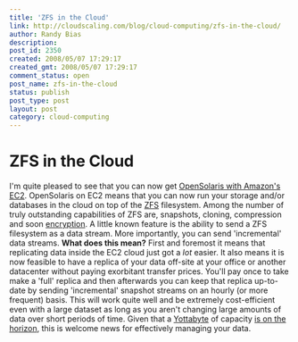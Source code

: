 ```yaml
---
title: 'ZFS in the Cloud'
link: http://cloudscaling.com/blog/cloud-computing/zfs-in-the-cloud/
author: Randy Bias
description: 
post_id: 2350
created: 2008/05/07 17:29:17
created_gmt: 2008/05/07 17:29:17
comment_status: open
post_name: zfs-in-the-cloud
status: publish
post_type: post
layout: post
category: cloud-computing
---
```


# ZFS in the Cloud

I'm quite pleased to see that you can now get [OpenSolaris with Amazon's EC2](http://www.amazon.com/gp/browse.html?node=643950011). OpenSolaris on EC2 means that you can now run your storage and/or databases in the cloud on top of the [ZFS](http://en.wikipedia.org/wiki/ZFS) filesystem. Among the number of truly outstanding capabilities of ZFS are, snapshots, cloning, compression and soon [encryption](http://opensolaris.org/os/project/zfs-crypto/). A little known feature is the ability to send a ZFS filesystem as a data stream. More importantly, you can send 'incremental' data streams. **What does this mean?** First and foremost it means that replicating data inside the EC2 cloud just got a *lot* easier. It also means it is now feasible to have a replica of your data off-site at your office or another datacenter without paying exorbitant transfer prices. You'll pay once to take make a 'full' replica and then afterwards you can keep that replica up-to-date by sending 'incremental' snapshot streams on an hourly (or more frequent) basis. This will work quite well and be extremely cost-efficient even with a large dataset as long as you aren't changing large amounts of data over short periods of time. Given that a [Yottabyte](http://en.wikipedia.org/wiki/Yottabyte) of capacity [is on the horizon](http://www.computerworld.com/action/article.do?command=viewArticleBasic&taxonomyName=storage&articleId=9083198&taxonomyId=19&intsrc=kc_top), this is welcome news for effectively managing your data.
